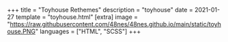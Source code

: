 +++
title = "Toyhouse Rethemes"
description = "toyhouse"
date = 2021-01-27
template = "toyhouse.html"
[extra]
image = "https://raw.githubusercontent.com/48nes/48nes.github.io/main/static/toyhouse.PNG"
languages = ["HTML", "SCSS"]
+++



